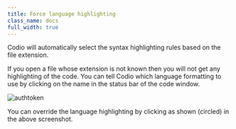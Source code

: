 ```yaml
---
title: Force language highlighting
class_name: docs
full_width: true
---
```


Codio will automatically select the syntax highlighting rules based on the file extension.

If you open a file whose extension is not known then you will not get any highlighting of the code. You can tell Codio which language formatting to use by clicking on the name in the status bar of the code window.

<img alt="authtoken" src="/img/docs/ide-force-lang.png" class="simple"/>

You can override the language highlighting by clicking as shown (circled) in the above screenshot.

